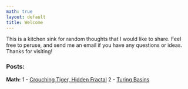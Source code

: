 ```yaml
---
math: true
layout: default
title: Welcome
---
```


This is a kitchen sink for random thoughts that I would like to share. Feel free to peruse, and send me an email if you have any questions or ideas. Thanks for visiting!

### Posts:

**Math:**
1 - [Crouching Tiger, Hidden Fractal](./crouching-trig-hidden-fractal)
2 - [Turing Basins](./turing-basins)
